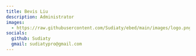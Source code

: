 ```yaml
---
title: Bevis Liu
description: Administrator
images:
  - https://raw.githubusercontent.com/Sudiaty/ebed/main/images/logo.png
socials:
  github: Sudiaty
  gmail: sudiatypro@gmail.com
---
```

